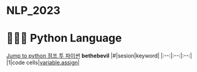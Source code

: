 # NLP_2023

# 👼🎀💎 Python Language
[Jump to python 점프 투 파이썬](https://wikidocs.net/book/1)
**bethebevil**
|#|sesion|keyword|
|:--:|:--:|:--:|
|1|code cells|[variable.assign](https://github.com/YE1NY/NLP_2023/blob/main/1_CodeCells_Basic_.ipynb)|
